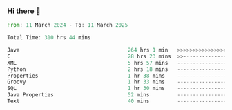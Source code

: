 ### Hi there 👋

<!--
**luoxuanzao/luoxuanzao** is a ✨ _special_ ✨ repository because its `README.md` (this file) appears on your GitHub profile.

Here are some ideas to get you started:

- 🔭 I’m currently working on ...
- 🌱 I’m currently learning ...
- 👯 I’m looking to collaborate on ...
- 🤔 I’m looking for help with ...
- 💬 Ask me about ...
- 📫 How to reach me: ...
- 😄 Pronouns: ...
- ⚡ Fun fact: ...
-->

<!--START_SECTION:waka-->

```rust
From: 11 March 2024 - To: 11 March 2025

Total Time: 310 hrs 44 mins

Java                                   264 hrs 1 min   >>>>>>>>>>>>>>>>>>>>>----   84.93 %
C                                      28 hrs 23 mins  >>-----------------------   09.13 %
XML                                    5 hrs 57 mins   -------------------------   01.92 %
Python                                 2 hrs 18 mins   -------------------------   00.74 %
Properties                             1 hr 38 mins    -------------------------   00.53 %
Groovy                                 1 hr 33 mins    -------------------------   00.50 %
SQL                                    1 hr 30 mins    -------------------------   00.49 %
Java Properties                        52 mins         -------------------------   00.28 %
Text                                   40 mins         -------------------------   00.22 %
```

<!--END_SECTION:waka-->